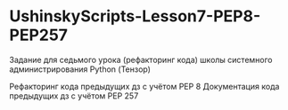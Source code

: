 # UshinskyScripts-Lesson7-PEP8-PEP257
Задание для седьмого урока (рефакторинг кода) школы системного администрирования Python (Тензор) 

Рефакторинг кода предыдущих дз с учётом PEP 8 
Документация кода предыдущих дз с учётом PEP 257
